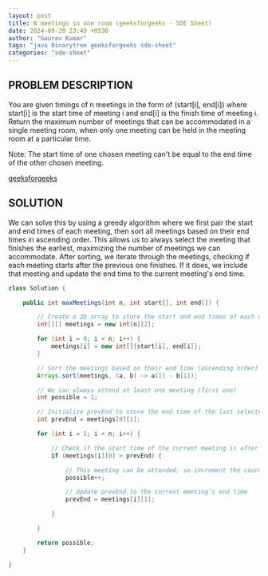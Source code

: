 ```yaml
---
layout: post
title: N meetings in one room (geeksforgeeks - SDE Sheet)
date: 2024-09-20 23:49 +0530
author: "Gaurav Kumar"
tags: "java binarytree geeksforgeeks sde-sheet"
categories: "sde-sheet"
---
```


## PROBLEM DESCRIPTION

You are given timings of n meetings in the form of (start[i], end[i]) where start[i] is the start time of meeting i and end[i] is the finish time of meeting i. Return the maximum number of meetings that can be accommodated in a single meeting room, when only one meeting can be held in the meeting room at a particular time.

Note: The start time of one chosen meeting can't be equal to the end time of the other chosen meeting.

[geeksforgeeks](https://www.geeksforgeeks.org/problems/maximum-path-sum/1?page=8)

## SOLUTION

We can solve this by using a greedy algorithm where we first pair the start and end times of each meeting, then sort all meetings based on their end times in ascending order. This allows us to always select the meeting that finishes the earliest, maximizing the number of meetings we can accommodate. After sorting, we iterate through the meetings, checking if each meeting starts after the previous one finishes. If it does, we include that meeting and update the end time to the current meeting's end time.

```java
class Solution {

    public int maxMeetings(int n, int start[], int end[]) {

        // Create a 2D array to store the start and end times of each meeting
        int[][] meetings = new int[n][2];

        for (int i = 0; i < n; i++) {
            meetings[i] = new int[]{start[i], end[i]};
        }

        // Sort the meetings based on their end time (ascending order)
        Arrays.sort(meetings, (a, b) -> a[1] - b[1]);

        // We can always attend at least one meeting (first one)
        int possible = 1;

        // Initialize prevEnd to store the end time of the last selected meeting
        int prevEnd = meetings[0][1];

        for (int i = 1; i < n; i++) {

            // Check if the start time of the current meeting is after the last selected meeting's end time
            if (meetings[i][0] > prevEnd) {

                // This meeting can be attended, so increment the count
                possible++;

                // Update prevEnd to the current meeting's end time
                prevEnd = meetings[i][1];

            }

        }

        return possible;
    }

}
```
